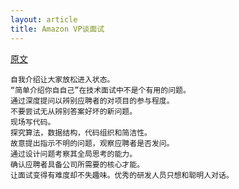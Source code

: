 ```yaml
---
layout: article
title: Amazon VP谈面试
---
```


[原文](https://firstround.com/review/The-anatomy-of-the-perfect-technical-interview-from-a-former-Amazon-VP/)

```
自我介绍让大家放松进入状态。
“简单介绍你自自己”在技术面试中不是个有用的问题。
通过深度提问以辨别应聘者的对项目的参与程度。
不要尝试无从辨别答案好坏的新问题。
现场写代码。
探究算法，数据结构，代码组织和简洁性。
故意提出指示不明的问题，观察应聘者是否发问。
通过设计问题考察其全局思考的能力。
确认应聘者具备公司所需要的核心才能。
让面试变得有难度却不失趣味。优秀的研发人员只想和聪明人对话。
```